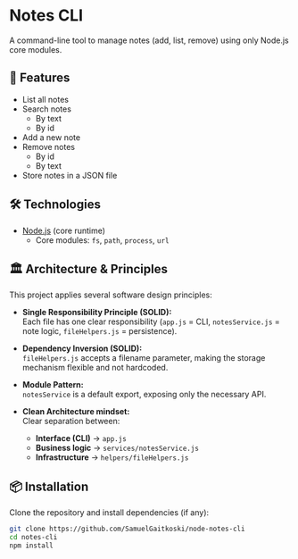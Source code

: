 # Notes CLI

A command-line tool to manage notes (add, list, remove) using only Node.js core modules.

## 🚀 Features
- List all notes
- Search notes  
  - By text  
  - By id  
- Add a new note
- Remove notes  
  - By id  
  - By text  
- Store notes in a JSON file

## 🛠️ Technologies
- [Node.js](https://nodejs.org/) (core runtime)
  - Core modules: `fs`, `path`, `process`, `url`

## 🏛️ Architecture & Principles

This project applies several software design principles:

- **Single Responsibility Principle (SOLID):**  
  Each file has one clear responsibility (`app.js` = CLI, `notesService.js` = note logic, `fileHelpers.js` = persistence).

- **Dependency Inversion (SOLID):**  
  `fileHelpers.js` accepts a filename parameter, making the storage mechanism flexible and not hardcoded.

- **Module Pattern:**  
  `notesService` is a default export, exposing only the necessary API.

- **Clean Architecture mindset:**  
  Clear separation between:
  - **Interface (CLI)** → `app.js`
  - **Business logic** → `services/notesService.js`
  - **Infrastructure** → `helpers/fileHelpers.js`

## 📦 Installation
Clone the repository and install dependencies (if any):

```bash
git clone https://github.com/SamuelGaitkoski/node-notes-cli
cd notes-cli
npm install

